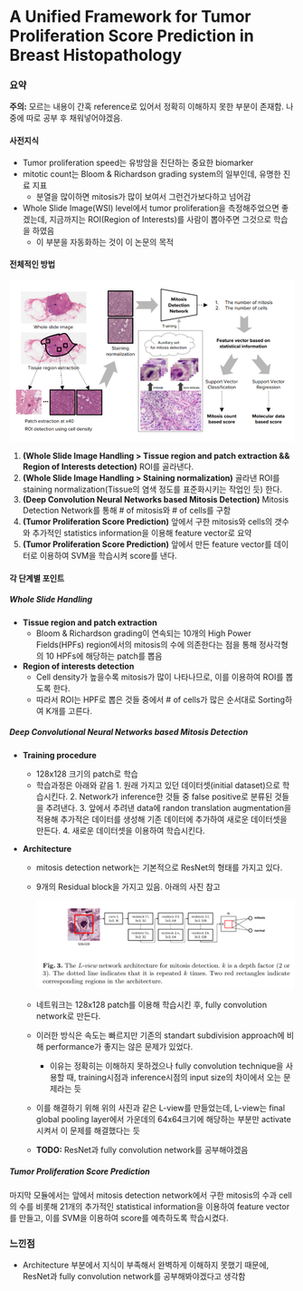 # A Unified Framework for Tumor Proliferation Score Prediction in Breast Histopathology

### 요약

**주의:** 모르는 내용이 간혹 reference로 있어서 정확히 이해하지 못한 부분이 존재함. 나중에 따로 공부 후 채워넣어야겠음.

#### 사전지식

* Tumor proliferation speed는 유방암을 진단하는 중요한 biomarker
* mitotic count는 Bloom & Richardson grading system의 일부인데, 유명한 진료 지표
  * 분열을 많이하면 mitosis가 많이 보여서 그런건가보다하고 넘어감
* Whole Slide Image(WSI) level에서 tumor proliferation을 측정해주었으면 좋겠는데, 지금까지는 ROI(Region of Interests)를 사람이 뽑아주면 그것으로 학습을 하였음
  * 이 부분을 자동화하는 것이 이 논문의 목적



#### 전체적인 방법

![overview](../assets/Framework_for_Tumor/overview.PNG)

1. **(Whole Slide Image Handling > Tissue region and patch extraction && Region of Interests detection)** ROI를 골라낸다. 
2. **(Whole Slide Image Handling > Staining normalization)** 골라낸 ROI를 staining normalization(Tissue의 염색 정도를 표준화시키는 작업인 듯) 한다.
3. **(Deep Convolution Neural Networks based Mitosis Detection)** Mitosis Detection Network를 통해 # of mitosis와 # of cells를 구함
4. **(Tumor Proliferation Score Prediction)** 앞에서 구한 mitosis와 cells의 갯수와 추가적인 statistics information을 이용해 feature vector로 요약
5. **(Tumor Proliferation Score Prediction)** 앞에서 만든 feature vector를 데이터로 이용하여 SVM을 학습시켜 score를 낸다.



#### 각 단계별 포인트

##### Whole Slide Handling

* **Tissue region and patch extraction**
  * Bloom & Richardson grading이 연속되는 10개의 High Power Fields(HPFs) region에서의 mitosis의 수에 의존한다는 점을 통해 정사각형의 10 HPFs에 해당하는 patch를 뽑음
* **Region of interests detection**
  * Cell density가 높을수록 mitosis가 많이 나타나므로, 이를 이용하여 ROI를 뽑도록 한다.
  * 따라서 ROI는 HPF로 뽑은 것들 중에서 # of cells가 많은 순서대로 Sorting하여 K개를 고른다.
    ​

##### Deep Convolutional Neural Networks based Mitosis Detection

* **Training procedure**

  * 128x128 크기의 patch로 학습
  * 학습과정은 아래와 같음
     	1. 원래 가지고 있던 데이터셋(initial dataset)으로 학습시킨다.
     	2. Network가 inference한 것들 중 false positive로 분류된 것들을 추려낸다.
     	3. 앞에서 추려낸 data에 randon translation augmentation을 적용해 추가적은 데이터를 생성해 기존 데이터에 추가하여 새로운 데이터셋을 만든다.
     	4. 새로운 데이터셋을 이용하여 학습시킨다.

 *   **Architecture**

      *   mitosis detection network는 기본적으로 ResNet의 형태를 가지고 있다.

      *   9개의 Residual block을 가지고 있음. 아래의 사진 참고

          ![L-view](../assets/Framework_for_Tumor/architecture.PNG)

     * 네트워크는 128x128 patch를 이용해 학습시킨 후, fully convolution network로 만든다.

     * 이러한 방식은 속도는 빠르지만 기존의 standart subdivision approach에 비해 performance가 좋지는 않은 문제가 있었다.

       * 이유는 정확히는 이해하지 못하겠으나 fully convolution technique을 사용할 때, training시점과 inference시점의  input size의 차이에서 오는 문제라는 듯

     * 이를 해결하기 위해 위의 사진과 같은 L-view를 만들었는데, L-view는 final global pooling layer에서 가운데의 64x64크기에 해당하는 부분만 activate시켜서 이 문제를 해결했다는 듯

     * **TODO:** ResNet과 fully convolution network를 공부해야겠음
       ​

##### Tumor Proliferation Score Prediction

마지막 모듈에서는 앞에서 mitosis detection network에서 구한 mitosis의 수과 cell의 수를 비롯해 21개의 추가적인 statistical information을 이용하여 feature vector를 만들고, 이를 SVM을 이용하여 score를 예측하도록 학습시켰다.



### 느낀점

* Architecture 부분에서 지식이 부족해서 완벽하게 이해하지 못했기 때문에, ResNet과 fully convolution network를 공부해봐야겠다고 생각함